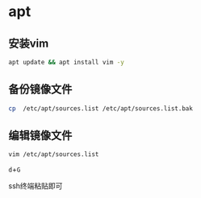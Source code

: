 # apt

## 安装vim

```bash
apt update && apt install vim -y
```

## 备份镜像文件

```bash
cp  /etc/apt/sources.list /etc/apt/sources.list.bak
```

## 编辑镜像文件

```
vim /etc/apt/sources.list
```

`d`+`G`

ssh终端粘贴即可
